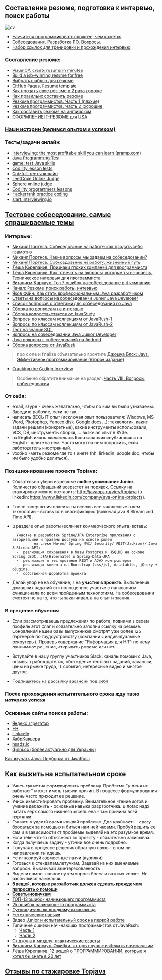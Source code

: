 ## Составление резюме, подготовка к интервью, поиск работы

![cv](https://cloud.githubusercontent.com/assets/13649199/10877471/93ea86b8-8157-11e5-9bfa-95e3fba75c58.jpg)

-  <a href="http://habrahabr.ru/company/ua-hosting/blog/272617/">Научиться программировать сложнее, чем кажется</a>
- [Собеседование. Разработка ПО. Вопросы.](https://drive.google.com/file/d/0B9Ye2auQ_NsFQVc2WUdCR0xvLWM/view?usp=sharing&resourcekey=0-HaWoRxoyboMSKjg5P2I1cQ)
- [Набор ссылок для тренировки и прохождения интервью](https://github.com/andreis/interview)

### Составление резюме:
-  [VisualCV: create resume in minutes](https://www.visualcv.com/)
-  [Build a job-winning resume for free](https://flowcv.io/start-resume)
-  <a href="http://resumup.com/">Выбрать шаблон для резюме</a>
-  [GitHub Pages](https://pages.github.com/), <a href="https://github.com/jglovier/resume-template">Resume template</a>
-  <a href="http://lifehacker.ru/2015/04/07/33-lajfhaka-dlya-rezyume/">Как продать свое резюме в 2 раза дороже</a>
-  <a href="http://enjoy-job.ru/trudoustroistvo/kak-pravilno-sostavit-rezume/">Как правильно составить резюме</a>
-  <a href="http://habrahabr.ru/post/184332/">Резюме программистов. Часть 1 (плохие)</a>
-  <a href="http://habrahabr.ru/post/184372/">Резюме программистов. Часть 2 (хорошие)</a>
-  <a href="http://skyeng.ru/articles/sostavte-rezyume-na-anglijskom-450-primerov">Как составить резюме на английском</a>
-  <a href="http://blog.olegdubas.com/2013/03/17/resume/">ОФОРМЛЕНИЕ IT-РЕЗЮМЕ для USA</a>

### <a href="http://javaops.ru/story.html">Наши истории (делимся опытом и успехом)</a>

### Тесты/задачи онлайн:
- [Interviewing: the most profitable skill you can learn (pramp.com)](https://www.pramp.com/)
- [Java Programming Test](https://tests4geeks.com/java)
- <a href="http://www.javadeathmatch.com/">game: test Java skills</a>
- <a href="https://codility.com/programmers/lessons">Codility lesson tests</a>
- <a href="http://www.quizful.net/test">Quizful- тесты онлайн</a>
- <a href="https://leetcode.com/">LeetCode Online Judge</a>
- <a href="http://www.spoj.com/">Sphere online judge</a>
- <a href="https://codility.com/programmers/lessons/">Codility programmers lessons</a>
- <a href="https://www.hackerrank.com/">Hackerrank practice coding</a>
- [start.interviewing.io](https://start.interviewing.io/)

## [Тестовое собеседование, самые спрашиваемые темы](http://javaops.ru/interview/test.html)

### Интервью:
- <a href="https://www.youtube.com/watch?v=Deb5wMHjBHY">Михаил Портнов. Собеседование на работу: как продать себя грамотно</a>
- <a href="https://www.youtube.com/watch?v=qKsc8PoHJwM">Михаил Портнов. Какие вопросы мы задаем на собеседовании?</a>
- <a href="https://www.youtube.com/watch?v=hry2CNuOxBg">Михаил Портнов. Собеседование на работу: жизненный путь</a>
- [Лёша Корепанов. Признаки плохих компаний для программиста](https://www.youtube.com/watch?v=Sj-WSWr-n7U)
- [Лёша Корепанов. Как отвечать на вопросы, которые ты не знаешь. Техническое интервью для программиста](https://www.youtube.com/watch?v=Beoh3tfgPEk)
- [Виталием Карнаух. Топ 7 ошибок на собеседование в it компанию](https://www.youtube.com/watch?v=IcFBsPN2U2g)
- <a href="https://www.youtube.com/playlist?list=PL7XXjge0nKZczMtQbNk9c2cplvuLZomTh">Канал: Резюме, поиск работы, интервью</a>
-  <a href="https://www.youtube.com/watch?v=ft0Nj8Cm9kk">Яков Файн: Как стать профессиональным Java разработчиком</a>
-  <a href="https://jsehelper.blogspot.ru/p/blog-page.html">Ответы на вопросы на собеседовании Junior Java Developer</a>
-  <a href="http://javastudy.ru/interview/list-of-question-java-interview/">Список вопросов с ответами для собеседования по Java</a>
-  <a href="https://github.com/MaximAbramchuck/awesome-interviews#java">Сборка по вопросам на интервью</a>
-  <a href="http://javastudy.ru/category/interview/">Сборка вопросов-ответов от JavaStudy</a>
- [Вопросы по классам коллекциям от JavaRush-1](http://info.javarush.ru/translation/2013/10/08/Часто-задаваемые-на-собеседованиях-вопросы-по-классам-коллекциям-в-Java-Часть-1-.html)
- [Вопросы по классам коллекциям от JavaRush-2](http://info.javarush.ru/translation/2013/10/08/Часто-задаваемые-на-собеседованиях-вопросы-по-классам-коллекциям-в-Java-Часть-2-.html)
-  <a href="http://habrahabr.ru/post/181033/">Тест на знание SQL</a>
-  <a href="http://jsehelper.blogspot.ru/p/blog-page.html">Вопросы на собеседовании Java Junior Developer</a>
-  <a href="https://play.google.com/store/apps/details?id=com.ab.jiq">Java вопросы с собеседований на Android</a>
-  <a href="https://drive.google.com/file/d/0B9Ye2auQ_NsFLTRFY293RUVPVms/view?usp=sharing&resourcekey=0-TXwkTG380W0Dm04cdZa4NA">Сборка вопросов от JavaRush</a>
> про clone и finalize объязательно прочтите <a href="http://www.ozon.ru/context/detail/id/24828676/">Джошуа Блох: Java. Эффективное программирование (второе издание)</a>

-  <a href="http://bookvoed.ru/book?id=2593572">Cracking the Coding Interview</a>
> Особенно обратите внимание на раздел: <a href="http://storage.piter.com/upload/contents/978545901120/978545901120_X.pdf">Часть VIII. Вопросы собеседования</a>


### От себя:
-  email, skype - очень желательно, чтобы по ним вы были узнаваемы. Заведите рабочие, если не так.
-  написать ВЕСЬ IT опыт (исключая опыт пользователя: Windows, MS Word, Photophop, Yandex disk, Google docs, ..): технологии, какие задачи решали (конкретные), какие инструменты использовали, VCS, DB, инструменты сборки, ... включая опыт в ВУЗе.
-  на English иметь желательно. Если вакансия опублинована на Englsih - шлите на нем. Часто могут на нем попросить, если работодатель иностранный.
-  удобно иметь резюме где то в инете (hh, linkedin, google doc, чтобы им было удобно делиться).

### Позиционирование <a href="https://github.com/JavaOPs/topjava/blob/master/description.md">проекта Topjava</a>:
- Обязательно убери из резюме **любое упоминание Junior**. Количество обращений возрастет на порядок. Ссылку на стажировку можно поставить: http://javaops.ru/view/topjava (в linkedin: https://www.linkedin.com/company/java-online-projects).
-  После завершения проекта ты освошь все заявленные в нем технологии - вставь их в квалификацию (включая java 8 Stream and Time API). 
- В разделе опыт работы (если нет коммерческого опыта) вставь:

        Участие в разработке Spring/JPA Enterprise приложения c авторизацией и правами доступа на основе ролей 
                на стеке Maven/ Spring MVC/ Security/ REST(Jackson)/ Java 8 Stream API:
        -  реализация сохранения в базы Postgres и HSQLDB на основе Spring JBDC, JPA(Hibernate) и Spring-Data-JPA
        -  реализация и тестирование REST и AJAX контроллеров
        -  реализация клиента на Bootstrap (css/js), datatables, jQuery + plugins.
        -  собственная доработка проекта

- Делай упор не на обучение, а на **участие в проекте**. Выполнение домашних заданий это полноценное участие с написанием функционала по всем пройденным технологиям. На собеседовании смотрят не на то, что ты заканчивал, а на опыт и знания.

### В процессе обучения
- Если рассмотриваешь предложения по работе, подними в своем профиле этот флаг и обязательно заполни ссылку на резюме. Обновления нашей базы выпускников смотрят уже более 125 партнеров по трудоустройству (компании и индивидуальные рекрутеры). Проверь содержание "Информация для HR": по нему принимают решение, открывать резюме или нет.

- Вступайте в нашу группу участников Slack: каналы помощи с Java, отзывы о работодателях, обсуждение тестовых заданий, вакансии, цены на рынке труда, IT события, интересные видео и многое другое.

- <a href="https://vk.com/javawebinar?w=wall-58538268_414">Подпишитесь на рассылку вакансий под себя</a>

### После прохождения испытательного срока жду твою [историю успеха](http://javaops.ru/view/story)

### Основные сайты поиска работы:
- <a href="https://rabota.yandex.ru/search?job_industry=275&text=java">Яндекс агрегатор</a>
- <a href="hh.ru">HH</a>
- <a href="https://www.linkedin.com/">LinkedIn</a>
- <a href="https://career.habr.com/">ХабрКарьера</a>
- [headz.io](https://app.headz.io/candidates/new)
- <a href="http://djinni.co/">djinni.co (более актуально для Украины)</a>

[Как изучать Java. Подборка от JavaRush](https://javarush.ru/groups/posts/3538-v-zakladki-kak-izuchatjh-java-boljhshaja-podborka-po-planu-obuchenija-instrumentam-i-poiskam-mo)  
<h2 id="probation">Как выжить на испытательном сроке</h2>

- Учись грамотно формулировать проблему. Проблема "у меня не работает" может иметь тысячи причин. В
                процессе формулирования очень часто приходит ее решение.
- Учись инвестигировать проблему. Внимательное чтение логов и умение дебажить - основные навыки
                разработчика. В логах надо читать верх самого нижнего эксепшена - там причина всей портянки.
- Грамотно уделяй время каждой проблеме. Две крайности - сразу бросаться за помощью и
                биться нам ней часами.
                Пробуй решить ее сам и в зависимости от проблемы выделяй на это разумное время.
- Если тебе что-то объясняют по проекту - обязательно записывай.</li>
- Когда получаешь задачу - уточни все очень подробно.</li>
- Получай в процессе решения обратную связь - в том ли направлении ты идешь.</li>
- Не игнорируй совместные ланчи (курилки)</li>
- Готовься к стендапам/летучкам. Задавай на них вменяемые вопросы. Выказывай заинтересованность</li>
- Выдели самое главное путем опроса босса и важных коллег. Не распыляйся на мелочи.</li>
- [**5 вещей, которые разработчик должен сделать прежде чем попросить о помощи**](https://techrocks.ru/2018/07/16/5-things-a-developer-should-do-before-asking-for-help/)
- [**Советы новичкам**](http://blog.csssr.ru/2016/09/19/how-to-be-a-beginner-developer)
- [ТОП-13 ошибок начинающего программиста](https://proglib.io/p/beginners-fails/)
- [25 ошибок начинающего программиста](https://habr.com/ru/post/413129/)
- [Путеводитель по синдрому самозванца](https://vc.ru/hr/167443-eshche-odin-putevoditel-po-sindromu-samozvanca-korni-prichiny-simptomy-i-posledstviya-chast-1)
- [Нетехнические навыки](https://tproger.ru/experts/softskills-for-job)
- Видео [Junior и испытательный срок на первой работе](https://www.youtube.com/watch?v=GsGlsCbok-c)
- Типичные ошибки начинающих программистов от JavaRush:
  - [Часть 1](https://javarush.ru/groups/posts/3044-razbor-tipichnihkh-oshibok-nachinajujshikh-programmistov-chastjh-1)
  - [Часть 2](https://javarush.ru/groups/posts/3055-razbor-tipichnihkh-oshibok-nachinajujshikh-programmistov-chastjh-2)
- [От джуна к миддлу: практические советы](https://tproger.ru/articles/ot-dzhuna-k-middlu-prakticheskie-sovety)
- [Виталием Карнаух. Ошибки, которых лучше избежать начинающим](https://www.youtube.com/watch?v=GNeyP7lAHAY)
- [Лёша Корепанов. 12 вещей о ПРОГРАММИРОВАНИИ, которые я хотел бы знать в 20 лет](https://www.youtube.com/watch?v=Z9FvlPpSS3U)
## [Отзывы по стажировке Topjava](https://vk.com/topic-74381644_30447246)
